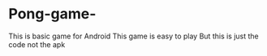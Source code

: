 # Pong-game-
This is basic game for Android 
This game is easy to play 
But this is just the code not the apk 
